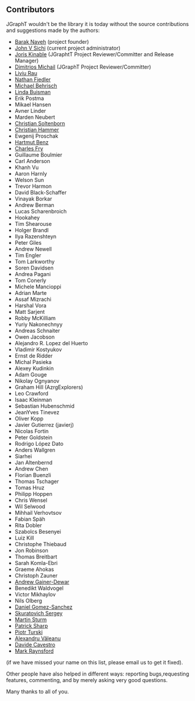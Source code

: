 ## Contributors ##

JGraphT wouldn't be the library it is today without the source contributions and suggestions made by the authors:

- [Barak Naveh](http://sourceforge.net/users/barak_naveh/) (project founder)
- [John V Sichi](http://sourceforge.net/users/perfecthash/) (current project administrator)
- [Joris Kinable](https://github.com/jkinable) (JGraphtT Project Reviewer/Committer and Release Manager)
- [Dimitrios Michail](https://github.com/d-michail) (JGraphT Project Reviewer/Committer)
- [Liviu Rau](http://sourceforge.net/users/liviu_aurelian/)
- [Nathan Fiedler](http://www.bluemarsh.com/personal/index.html)
- [Michael Behrisch](http://sourceforge.net/users/behrisch/)
- [Linda Buisman](http://sourceforge.net/users/linda_buisman/)
- Erik Postma
- Mikael Hansen
- Avner Linder
- Marden Neubert
- [Christian Soltenborn](http://sourceforge.net/users/csoltenborn/)
- [Christian Hammer](http://sourceforge.net/users/hammerc/)
- Ewgenij Proschak
- [Hartmut Benz](http://sourceforge.net/users/ivins/)
- [Charles Fry](http://frogcircus.org/)
- Guillaume Boulmier
- Carl Anderson
- Khanh Vu
- Aaron Harnly
- Welson Sun
- Trevor Harmon
- David Black-Schaffer
- Vinayak Borkar
- Andrew Berman
- Lucas Scharenbroich
- Hookahey
- Tim Shearouse
- Holger Brandl
- Ilya Razenshteyn
- Peter Giles
- Andrew Newell
- Tim Engler
- Tom Larkworthy
- Soren Davidsen
- Andrea Pagani
- Tom Conerly
- Michele Mancioppi
- Adrian Marte
- Assaf Mizrachi
- Harshal Vora
- Matt Sarjent
- Robby McKilliam
- Yuriy Nakonechnyy
- Andreas Schnaiter
- Owen Jacobson
- Alejandro R. Lopez del Huerto
- Vladimir Kostyukov
- Ernst de Ridder
- Michal Pasieka
- Alexey Kudinkin
- Adam Gouge
- Nikolay Ognyanov
- Graham Hill (AzrgExplorers)
- Leo Crawford
- Isaac Kleinman
- Sebastian Hubenschmid
- JeanYves Tinevez
- Oliver Kopp
- Javier Gutierrez (javierj)
- Nicolas Fortin
- Peter Goldstein
- Rodrigo López Dato
- Anders Wallgren
- Siarhei
- Jan Altenbernd
- Andrew Chen
- Florian Buenzli
- Thomas Tschager
- Tomas Hruz
- Philipp Hoppen
- Chris Wensel
- Wil Selwood
- Mihhail Verhovtsov
- Fabian Späh
- Rita Dobler
- Szabolcs Besenyei
- Luiz Kill
- Christophe Thiebaud
- Jon Robinson
- Thomas Breitbart
- Sarah Komla-Ebri
- Graeme Ahokas
- Christoph Zauner
- [Andrew Gainer-Dewar](https://github.com/agdphd)
- Benedikt Waldvogel
- Victor Mikhaylov
- Nils Olberg
- [Daniel Gomez-Sanchez](https://github.com/magicDGS)
- [Skuratovich Sergey](https://github.com/SSNikolaevich)
- [Martin Sturm](https://github.com/WorstCase00)
- [Patrick Sharp](https://github.com/sharpTrick)
- [Piotr Turski](https://github.com/piotrturski)
- [Alexandru Văleanu](https://github.com/AlexandruValeanu)
- [Davide Cavestro](https://github.com/davidecavestro)
- [Mark Raynsford](https://github.com/io7m)

(if we have missed your name on this list, please email us to get it fixed).

Other people have also helped in different ways: reporting bugs,requesting features, commenting, and by merely asking very good questions.

Many thanks to all of you.
